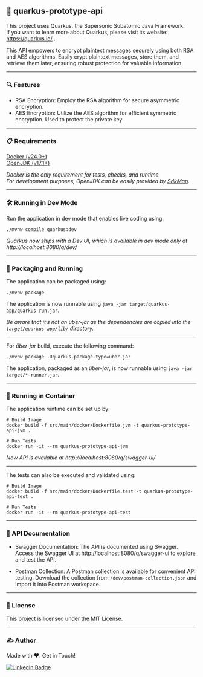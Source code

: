 ## 🤖 quarkus-prototype-api
This project uses Quarkus, the Supersonic Subatomic Java Framework.  
If you want to learn more about Quarkus, please visit its website: https://quarkus.io/ .

This API empowers to encrypt plaintext messages securely using both RSA and AES algorithms. Easily crypt plaintext messages, store them, and retrieve them later, ensuring robust protection for valuable information.

---
### 🔍 Features
- RSA Encryption: Employ the RSA algorithm for secure asymmetric encryption.
- AES Encryption: Utilize the AES algorithm for efficient symmetric encryption. Used to protect the private key

---

### 📋 Requirements
[Docker (v24.0+)](https://get.docker.com/)  
[OpenJDK (v17.1+)](https://sdkman.io/jdks/)  

_Docker is the only requirement for tests, checks, and runtime._  
_For development purposes, OpenJDK can be easily provided by [SdkMan](https://sdkman.io/jdks/)._  

---

### 🛠️ Running in Dev Mode

Run the application in dev mode that enables live coding using:
```shell script
./mvnw compile quarkus:dev
```

_Quarkus now ships with a Dev UI, which is available in dev mode only at http://localhost:8080/q/dev/_

---

### 🚀 Packaging and Running
The application can be packaged using:
```shell script
./mvnw package
```

The application is now runnable using `java -jar target/quarkus-app/quarkus-run.jar`.

_Be aware that it’s not an _über-jar_ as the dependencies are copied into the `target/quarkus-app/lib/` directory._

---

For _über-jar_ build, execute the following command:
```shell script
./mvnw package -Dquarkus.package.type=uber-jar
```

The application, packaged as an _über-jar_, is now runnable using `java -jar target/*-runner.jar`.

---

### 🐳 Running in Container
The application runtime can be set up by:
```shell script
# Build Image
docker build -f src/main/docker/Dockerfile.jvm -t quarkus-prototype-api-jvm .

# Run Tests
docker run -it --rm quarkus-prototype-api-jvm
```

_Now API is available at http://localhost:8080/q/swagger-ui/_

---

The tests can also be executed and validated using:
```shell script
# Build Image
docker build -f src/main/docker/Dockerfile.test -t quarkus-prototype-api-test .

# Run Tests
docker run -it --rm quarkus-prototype-api-test
```

---

### 📄 API Documentation

- Swagger Documentation: The API is documented using Swagger. Access the Swagger UI at http://localhost:8080/q/swagger-ui to explore and test the API.  

- Postman Collection: A Postman collection is available for convenient API testing. Download the collection from `/dev/postman-collection.json` and import it into Postman workspace.

---

### 📜 License
This project is licensed under the MIT License.

---

### ✍️ Author
Made with ❤️. Get in Touch!

[![LinkedIn Badge](https://img.shields.io/badge/LinkedIn-0077B5?style=for-the-badge&logo=linkedin&logoColor=white)](https://www.linkedin.com/in/adrcrv/)